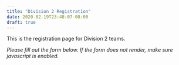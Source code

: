 ```yaml
---
title: "Division 2 Registration"
date: 2020-02-19T23:48:07-08:00
draft: true
---
```

This is the registration page for Division 2 teams.
<!--more-->
*Please fill out the form below. If the form does not render, make sure javascript is enabled.*

<script src="/js/d2registration.js"></script>
<div id="bbox-root"></div>
